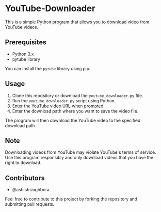 # YouTube-Downloader

This is a simple Python program that allows you to download video from YouTube videos.

## Prerequisites

- Python 3.x
- pytube library

You can install the `pytube` library using pip:


## Usage

1. Clone this repository or download the `youtube_downloader.py` file.
2. Run the `youtube_downloader.py` script using Python.
3. Enter the YouTube video URL when prompted.
4. Enter the download path where you want to save the video file.

The program will then download the YouTube video to the specified download path.

## Note

Downloading videos from YouTube may violate YouTube's terms of service. Use this program responsibly and only download videos that you have the right to download.

## Contributors

- @ashishsinghbora

Feel free to contribute to this project by forking the repository and submitting pull requests.

